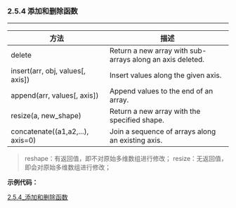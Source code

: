 ### 2.5.4 添加和删除函数
---

|方法|描述|
|---|---|
|delete|Return a new array with sub-arrays along an axis deleted.|
|insert(arr, obj, values[, axis])|Insert values along the given axis.|
|append(arr, values[, axis])|Append values to the end of an array.|
|resize(a, new_shape)|Return a new array with the specified shape.|
|concatenate((a1,a2,...), axis=0)|Join a sequence of arrays along an existing axis.|

>reshape：有返回值，即不对原始多维数组进行修改；
>resize：无返回值，即会对原始多维数组进行修改；

**示例代码：**

[2.5.4_添加和删除函数](html/2.5.4_添加和删除函数.html)